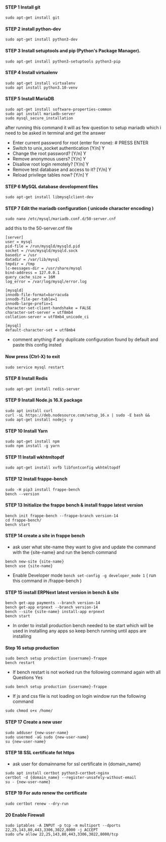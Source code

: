 #### STEP 1 Install git
```
sudo apt-get install git
```
#### STEP 2 install python-dev
```
sudo apt-get install python3-dev
```
#### STEP 3 Install setuptools and pip (Python's Package Manager).
```
sudo apt-get install python3-setuptools python3-pip
```
#### STEP 4 Install virtualenv
```
sudo apt-get install virtualenv
sudo apt install python3.10-venv
```
#### STEP 5 Install MariaDB
```
sudo apt-get install software-properties-common
sudo apt install mariadb-server
sudo mysql_secure_installation
```
after running this command it will as few question to setup mariadb which i need to be asked in terminal and get the answer
- Enter current password for root (enter for none): # PRESS ENTER
- Switch to unix_socket authentication [Y/n] Y
- Change the root password? [Y/n] Y
- Remove anonymous users? [Y/n] Y
- Disallow root login remotely? [Y/n] Y
- Remove test database and access to it? [Y/n] Y
- Reload privilege tables now? [Y/n] Y
#### STEP 6 MySQL database development files
```
sudo apt-get install libmysqlclient-dev
```
#### STEP 7 Edit the mariadb configuration ( unicode character encoding )
```
sudo nano /etc/mysql/mariadb.conf.d/50-server.cnf
```
add this to the 50-server.cnf file
```
[server]
user = mysql
pid-file = /run/mysqld/mysqld.pid
socket = /run/mysqld/mysqld.sock
basedir = /usr
datadir = /var/lib/mysql
tmpdir = /tmp
lc-messages-dir = /usr/share/mysql
bind-address = 127.0.0.1
query_cache_size = 16M
log_error = /var/log/mysql/error.log

[mysqld]
innodb-file-format=barracuda
innodb-file-per-table=1
innodb-large-prefix=1
character-set-client-handshake = FALSE
character-set-server = utf8mb4
collation-server = utf8mb4_unicode_ci
 
[mysql]
default-character-set = utf8mb4
```
- comment anything if any duplicate configuration found by default and paste this config insted
#### Now press (Ctrl-X) to exit
```
sudo service mysql restart
```
#### STEP 8 Install Redis
```
sudo apt-get install redis-server
```
#### STEP 9 Install Node.js 16.X package
```
sudo apt install curl
curl -sL https://deb.nodesource.com/setup_16.x | sudo -E bash &&
sudo apt-get install nodejs -y
```
#### STEP 10 Install Yarn
```
sudo apt-get install npm
sudo npm install -g yarn
```
#### STEP 11 Install wkhtmltopdf
```
sudo apt-get install xvfb libfontconfig wkhtmltopdf
```
#### STEP 12 Install frappe-bench
```
sudo -H pip3 install frappe-bench
bench --version
```
#### STEP 13 Initialize the frappe bench & install frappe latest version
```
bench init frappe-bench --frappe-branch version-14
cd frappe-bench/
bench start
```
#### STEP 14 create a site in frappe bench
- ask user what site-name they want to give and update the command with the {site-name} and run the bench command
```
bench new-site {site-name}
bench use {site-name}
```
- Enable Developer mode ```bench set-config -g developer_mode 1``` ( run this command in /frappe-bench )
#### STEP 15 install ERPNext latest version in bench & site
```
bench get-app payments --branch version-14
bench get-app erpnext --branch version-14
bench --site {site-name} install-app erpnext
bench start
```
- In order to install production bench needed to be start which will be used in installing any apps so keep bench running until apps are installing

#### Step 16 setup production
```
sudo bench setup production {username}-frappe
bench restart
```
- If bench restart is not worked run the following command again with all Questions Yes
```
sudo bench setup production {username}-frappe
```
- If js and css file is not loading on login window run the following command
```
sudo chmod o+x /home/
```
#### STEP 17 Create a new user
```
sudo adduser {new-user-name}
sudo usermod -aG sudo {new-user-name}
su {new-user-name}
```
#### STEP 18 SSL certificate fot https
- ask user for domainname for ssl certificate in {domain_name}
```
sudo apt install certbot python3-certbot-nginx
certbot -d {domain_name} --register-unsafely-without-email
su - {new-user-name}
```
#### STEP 19 For auto renew the certificate
```
sudo certbot renew --dry-run
```

#### 20 Enable Firewall
```
sudo iptables -A INPUT -p tcp -m multiport --dports 22,25,143,80,443,3306,3022,8000 -j ACCEPT
sudo ufw allow 22,25,143,80,443,3306,3022,8000/tcp
```
